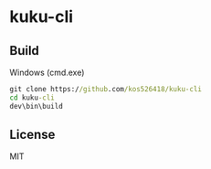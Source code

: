 # kuku-cli

## Build

Windows (cmd.exe)

```bat
git clone https://github.com/kos526418/kuku-cli
cd kuku-cli
dev\bin\build
```

## License
MIT
